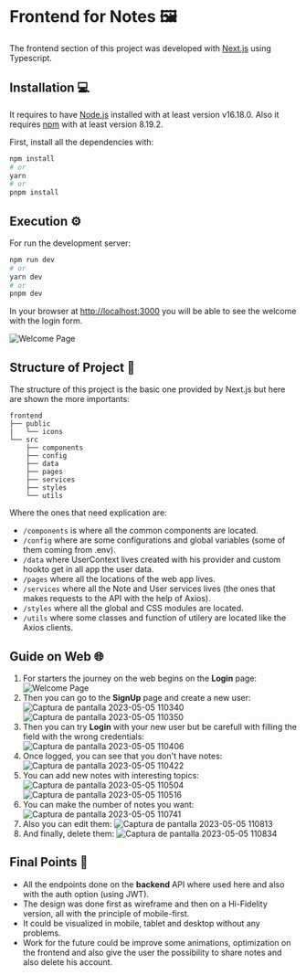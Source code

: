 # Frontend for Notes 🖼️
The frontend section of this project was developed with [Next.js](https://nextjs.org/) using Typescript.

## Installation 💻
It requires to have [Node.js](https://nodejs.org/es) installed with at least version v16.18.0.
Also it requires [npm](https://www.npmjs.com/) with at least version 8.19.2.

First, install all the dependencies with:
```bash
npm install
# or
yarn
# or
pnpm install
```
## Execution ⚙️
For run the development server:

```bash
npm run dev
# or
yarn dev
# or
pnpm dev
```

In your browser at [http://localhost:3000](http://localhost:3000) you will be able to see the welcome with the login form.

![Welcome Page](https://user-images.githubusercontent.com/30848819/236518946-ff46ceba-93e4-4fd0-bb05-d08abf648c63.png)

## Structure of Project 🧩
The structure of this project is the basic one provided by Next.js but here are shown the more importants:
```
frontend
├── public
|   └── icons
└── src
    ├── components
    ├── config
    ├── data
    ├── pages
    ├── services
    ├── styles
    └── utils
```
Where the ones that need explication are:

- `/components` is where all the common components are located.
- `/config` where are some configurations and global variables (some of them coming from .env).
- `/data` where UserContext lives created with his provider and custom hookto get in all app the user data.
- `/pages` where all the locations of the web app lives.
- `/services` where all the Note and User services lives (the ones that makes requests to the API with the help of Axios).
- `/styles` where all the global and CSS modules are located.
- `/utils` where some classes and function of utilery are located like the Axios clients.

## Guide on Web 🌐
1. For starters the journey on the web begins on the **Login** page:
![Welcome Page](https://user-images.githubusercontent.com/30848819/236518946-ff46ceba-93e4-4fd0-bb05-d08abf648c63.png)
2. Then you can go to the **SignUp** page and create a new user:
![Captura de pantalla 2023-05-05 110340](https://user-images.githubusercontent.com/30848819/236522325-213d2fc4-c758-4476-ad0d-575d8fd54631.png)
![Captura de pantalla 2023-05-05 110350](https://user-images.githubusercontent.com/30848819/236522320-537a1032-19e4-4161-955e-651958c8e7ac.png)
3. Then you can try **Login** with your new user but be carefull with filling the field with the wrong credentials:
![Captura de pantalla 2023-05-05 110406](https://user-images.githubusercontent.com/30848819/236522317-79105c4b-d2fb-4d7d-8a55-2f25854c2ef4.png)
4. Once logged, you can see that you don't have notes:
![Captura de pantalla 2023-05-05 110422](https://user-images.githubusercontent.com/30848819/236522314-4c0165d5-0312-4370-88ca-acfa8fff02ae.png)
5. You can add new notes with interesting topics:
![Captura de pantalla 2023-05-05 110504](https://user-images.githubusercontent.com/30848819/236522311-596f7403-e8ec-4bf9-857f-7ad2a959a335.png)
![Captura de pantalla 2023-05-05 110516](https://user-images.githubusercontent.com/30848819/236522308-233ad920-7c6a-46be-9dbc-6ef4c800a7b9.png)
6. You can make the number of notes you want:
![Captura de pantalla 2023-05-05 110741](https://user-images.githubusercontent.com/30848819/236522305-2a360198-761d-4cb3-9328-844342bf2802.png)
7. Also you can edit them:
![Captura de pantalla 2023-05-05 110813](https://user-images.githubusercontent.com/30848819/236522303-79b2587e-ccb0-431b-92a5-bc212fb42e83.png)
8. And finally, delete them:
![Captura de pantalla 2023-05-05 110834](https://user-images.githubusercontent.com/30848819/236522299-4076ffd5-931e-481c-af85-af8e0d1f0a25.png)

## Final Points 📝
- All the endpoints done on the **backend** API where used here and also with the auth option (using JWT).
- The design was done first as wireframe and then on a Hi-Fidelity version, all with the principle of mobile-first.
- It could be visualized in mobile, tablet and desktop without any problems.
- Work for the future could be improve some animations, optimization on the frontend and also give the user the possibility to share notes and also delete his account.